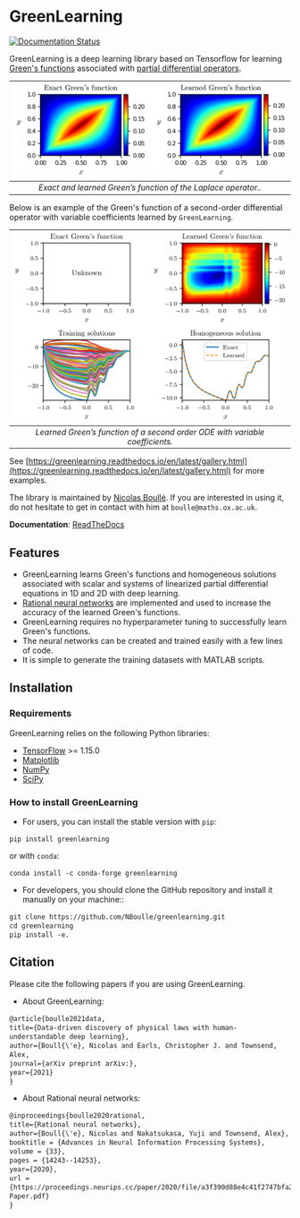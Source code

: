# GreenLearning

[![Documentation Status](https://readthedocs.org/projects/greenlearning/badge/?version=latest)](https://greenlearning.readthedocs.io/en/latest/?badge=latest)

GreenLearning is a deep learning library based on Tensorflow for learning [Green's functions](https://en.wikipedia.org/wiki/Green%27s_function) associated with [partial differential operators](https://en.wikipedia.org/wiki/Differential_operator).

| ![laplace_rational.png](docs/images/laplace.png) | 
|:--:| 
| *Exact and learned Green’s function of the Laplace operator..* |

Below is an example of the Green's function of a second-order differential operator with variable coefficients learned by `GreenLearning`.

| ![laplace_rational.png](docs/images/variable_coeffs_rational.png) | 
|:--:| 
| *Learned Green’s function of a second order ODE with variable coefficients.* |

See [https://greenlearning.readthedocs.io/en/latest/gallery.html](https://greenlearning.readthedocs.io/en/latest/gallery.html) for more examples.

The library is maintained by [Nicolas Boullé](https://people.maths.ox.ac.uk/boulle/). If you are interested in using it, do not hesitate to get in contact with him at `boulle@maths.ox.ac.uk`.

**Documentation**: [ReadTheDocs](https://greenlearning.readthedocs.io/)

## Features

- GreenLearning learns Green's functions and homogeneous solutions associated with scalar and systems of linearized partial differential equations in 1D and 2D with deep learning.
- [Rational neural networks](https://proceedings.neurips.cc/paper/2020/file/a3f390d88e4c41f2747bfa2f1b5f87db-Paper.pdf) are implemented and used to increase the accuracy of the learned Green's functions.
- GreenLearning requires no hyperparameter tuning to successfully learn Green's functions.
- The neural networks can be created and trained easily with a few lines of code.
- It is simple to generate the training datasets with MATLAB scripts.

## Installation

### Requirements

GreenLearning relies on the following Python libraries:

- [TensorFlow](https://www.tensorflow.org/) >= 1.15.0
- [Matplotlib](https://matplotlib.org/)
- [NumPy](http://www.numpy.org/)
- [SciPy](https://www.scipy.org/)

### How to install GreenLearning

- For users, you can install the stable version with `pip`:
```
pip install greenlearning
```
or with `conda`:
```
conda install -c conda-forge greenlearning
```

- For developers, you should clone the GitHub repository and install it manually on your machine::
```
git clone https://github.com/NBoulle/greenlearning.git
cd greenlearning
pip install -e.
```

## Citation
Please cite the following papers if you are using GreenLearning.

- About GreenLearning:
```
@article{boulle2021data,
title={Data-driven discovery of physical laws with human-understandable deep learning},
author={Boull{\'e}, Nicolas and Earls, Christopher J. and Townsend, Alex,
journal={arXiv preprint arXiv:},
year={2021}
}
```
- About Rational neural networks:
```
@inproceedings{boulle2020rational,
title={Rational neural networks},
author={Boull{\'e}, Nicolas and Nakatsukasa, Yuji and Townsend, Alex},
booktitle = {Advances in Neural Information Processing Systems},
volume = {33},
pages = {14243--14253},
year={2020},
url = {https://proceedings.neurips.cc/paper/2020/file/a3f390d88e4c41f2747bfa2f1b5f87db-Paper.pdf}
}
```
